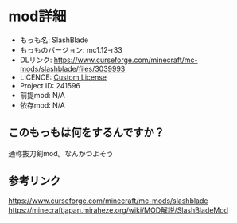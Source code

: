 # mod詳細

- もっも名: SlashBlade
- もっものバージョン: mc1.12-r33
- DLリンク: https://www.curseforge.com/minecraft/mc-mods/slashblade/files/3039993
- LICENCE: [Custom License](https://www.curseforge.com/minecraft/mc-mods/slashblade/files/3039993)
- Project ID: 241596
- 前提mod: N/A
- 依存mod: N/A

## このもっもは何をするんですか？
通称抜刀剣mod。なんかつよそう

## 参考リンク
https://www.curseforge.com/minecraft/mc-mods/slashblade<br>
https://minecraftjapan.miraheze.org/wiki/MOD解説/SlashBladeMod
